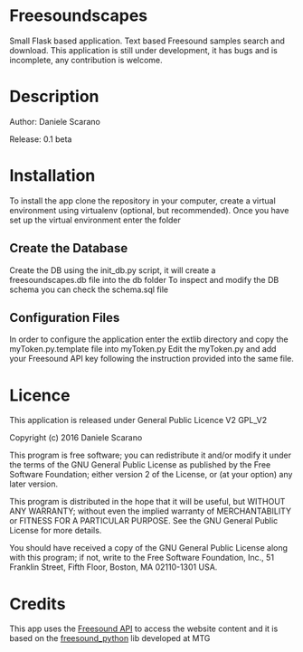 # Freesoundscapes
Small Flask based application. Text based Freesound samples search and download.
This application is still under development, it has bugs and is incomplete, any contribution is welcome.

# Description
Author: Daniele Scarano

Release: 0.1 beta

# Installation
To install the app clone the repository in your computer, create a virtual environment using virtualenv (optional, but recommended). Once you have set up the virtual environment enter the folder
## Create the Database
 Create the DB using the init_db.py script, it will create a freesoundscapes.db file into the db folder
 To inspect and modify the DB schema you can check the schema.sql file
## Configuration Files
 In order to configure the application enter the extlib directory and copy the myToken.py.template file into myToken.py
 Edit the myToken.py and add your Freesound API key following the instruction provided into the same file.

# Licence
 This application is released under General Public Licence V2 GPL_V2

 Copyright (c) 2016 Daniele Scarano

 This program is free software; you can redistribute it and/or modify it under the terms of the GNU General Public License as published by the Free Software Foundation; either version 2 of the License, or (at your option) any later version.

 This program is distributed in the hope that it will be useful, but WITHOUT ANY WARRANTY; without even the implied warranty of MERCHANTABILITY or FITNESS FOR A PARTICULAR PURPOSE. See the GNU General Public License for more details.

 You should have received a copy of the GNU General Public License along with this program; if not, write to the Free Software Foundation, Inc., 51 Franklin Street, Fifth Floor, Boston, MA 02110-1301 USA.

# Credits

 This app uses the [Freesound API](https://www.freesound.org/docs/api/overview.html) to access the website content and it is based on the [freesound_python](https://github.com/MTG/freesound-python.git) lib developed at MTG
